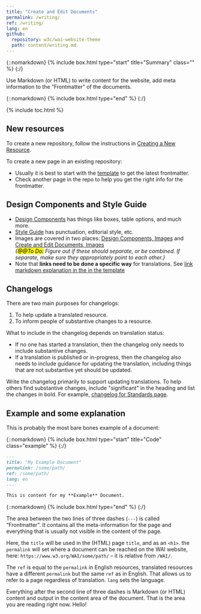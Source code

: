 ```yaml
---
title: "Create and Edit Documents"
permalink: /writing/
ref: /writing/
lang: en
github:
  repository: w3c/wai-website-theme
  path: content/writing.md
---
```


{::nomarkdown}
{% include box.html type="start" title="Summary" class="" %}
{:/}

Use Markdown (or HTML) to write content for the website, add meta information to the “Frontmatter” of the documents.

{::nomarkdown}
{% include box.html type="end" %}
{:/}


{% include toc.html %}

## New resources

To create a new repository, follow the instructions in [Creating a New Resource](/technical/new-resource/).

To create a new page in an existing repository:
* Usually it is best to start with the [template](https://raw.githubusercontent.com/w3c/wai-resource-template/master/content/index.md) to get the latest frontmatter.
* Check another page in the repo to help you get the right info for the frontmatter.

## Design Components and Style Guide

* [Design Components](/components/) has things like boxes, table options, and much more.
* [Style Guide](https://www.w3.org/WAI/EO/wiki/Style) has punctuation, editorial style, etc.
* Images are covered in two places: [Design Components, Images]( https://wai-website-theme.netlify.app/components/images/) and [Create and Edit Documents, Images](/writing/images/) <br>_{<mark>@@To Do:</mark> Figure out if these should separate, or be combined. If separate, make sure they appropriately point to each other.}_
* Note that **links need to be done a specific way** for translations. See [link markdown explanation in the in the template](https://github.com/w3c/wai-resource-template/blob/master/content/index.md#heading-level-2)

## Changelogs

There are two main purposes for changelogs:
1. To help update a translated resource.
2. To inform people of substantive changes to a resource.

What to include in the changelog depends on translation status:
* If no one has started a translation, then the changelog only needs to include substantive changes.
* If a translation is published or in-progress, then the changelog also needs to include guidance for updating the translation, including things that are not substantive yet should be updated.

Write the changelog primarily to support updating translations. To help others find substantive changes, include "significant" in the heading and list the changes in bold. For example, [changelog for Standards page](https://www.w3.org/WAI/standards-guidelines/changelog/).

## Example and some explanation

This is probably the most bare bones example of a document:

{::nomarkdown}
{% include box.html type="start" title="Code" class="example" %}
{:/}

```md
---
title: "My Example Document"
permalink: /some/path/
ref: /some/path/
lang: en
---

This is content for my **Example** Document.
```

{::nomarkdown}
{% include box.html type="end" %}
{:/}

The area between the two lines of three dashes (`---`) is called “Frontmatter”. It contains all the meta-information for the page and everything that is usually not visible in the content of the page.

Here, the `title` will be used in the (HTML) page `title`, and as an `<h1>`. the `permalink` will set where a document can be reached on the WAI website, here: `https://www.w3.org/WAI/some/path/` – it is relative from `/WAI/`.

The `ref` is equal to the `permalink` in English resources, translated resources have a different `permalink` but the same `ref` as in English. That allows us to refer to a page regardless of translation. `lang` sets the language.

Everything after the second line of three dashes is Markdown (or HTML) content and output in the content area of the document. That is the area you are reading right now. Hello!
